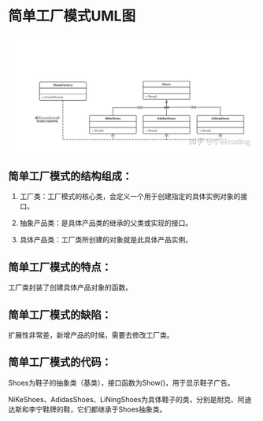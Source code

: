 # 简单工厂模式UML图
![This is an image](simple_factory.jpg)

## 简单工厂模式的结构组成：

1. 工厂类：工厂模式的核心类，会定义一个用于创建指定的具体实例对象的接口。

2. 抽象产品类：是具体产品类的继承的父类或实现的接口。

3. 具体产品类：工厂类所创建的对象就是此具体产品实例。

## 简单工厂模式的特点：

工厂类封装了创建具体产品对象的函数。

## 简单工厂模式的缺陷：

扩展性非常差，新增产品的时候，需要去修改工厂类。

## 简单工厂模式的代码：

Shoes为鞋子的抽象类（基类），接口函数为Show()，用于显示鞋子广告。

NiKeShoes、AdidasShoes、LiNingShoes为具体鞋子的类，分别是耐克、阿迪达斯和李宁鞋牌的鞋，它们都继承于Shoes抽象类。